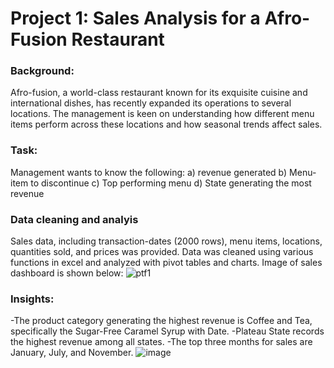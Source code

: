 # Project 1: Sales Analysis for a Afro-Fusion Restaurant
### Background: 
Afro-fusion, a world-class restaurant known for its exquisite cuisine and international dishes, has
recently expanded its operations to several locations. The management is keen on
understanding how different menu items perform across these locations and how seasonal
trends affect sales. 

### Task:
Management wants to know the following:
a) revenue generated
b) Menu-item to discontinue
c) Top performing menu
d) State generating the most revenue

### Data cleaning and analyis
Sales data, including transaction-dates (2000 rows), menu items, locations, quantities sold, and prices was provided.
Data was cleaned using various functions in excel and analyzed with pivot tables and charts. Image of sales dashboard is shown below:
![ptf1](https://github.com/user-attachments/assets/3483ac28-933e-4257-beee-7a7adca3a947)

### Insights: 
-The product category generating the highest revenue is Coffee and Tea, specifically the Sugar-Free Caramel Syrup with Date.
-Plateau State records the highest revenue among all states.
-The top three months for sales are January, July, and November.
![image](https://github.com/user-attachments/assets/c99c6b3f-6b4c-44c9-b43c-a9767e470780)
